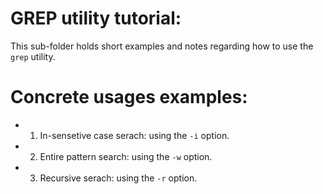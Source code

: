 # GREP utility tutorial:
This sub-folder holds short examples and notes regarding how to use the `grep` utility.

# Concrete usages examples:

- 1) In-sensetive case serach: using the `-i` option.

- 2) Entire pattern search: using the `-w` option. 

- 3) Recursive serach: using the `-r` option.


